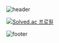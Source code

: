 ![header](https://capsule-render.vercel.app/api?type=waving&color=auto&height=100&section=header&text=mango&fontSize=90)

[![Solved.ac
프로필](http://mazassumnida.wtf/api/v2/generate_badge?boj=mng051)](https://solved.ac/mng051)

![footer](https://capsule-render.vercel.app/api?type=waving&color=auto&height=100&section=footer)



